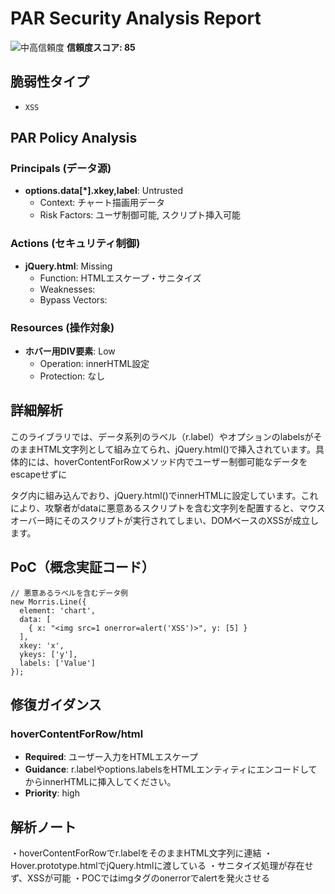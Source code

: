 # PAR Security Analysis Report

![中高信頼度](https://img.shields.io/badge/信頼度-中高-orange) **信頼度スコア: 85**

## 脆弱性タイプ

- `XSS`

## PAR Policy Analysis

### Principals (データ源)

- **options.data[*].xkey,label**: Untrusted
  - Context: チャート描画用データ
  - Risk Factors: ユーザ制御可能, スクリプト挿入可能

### Actions (セキュリティ制御)

- **jQuery.html**: Missing
  - Function: HTMLエスケープ・サニタイズ
  - Weaknesses: 
  - Bypass Vectors: 

### Resources (操作対象)

- **ホバー用DIV要素**: Low
  - Operation: innerHTML設定
  - Protection: なし

## 詳細解析

このライブラリでは、データ系列のラベル（r.label）やオプションのlabelsがそのままHTML文字列として組み立てられ、jQuery.html()で挿入されています。具体的には、hoverContentForRowメソッド内でユーザー制御可能なデータをescapeせずに<div>タグ内に組み込んでおり、jQuery.html()でinnerHTMLに設定しています。これにより、攻撃者がdataに悪意あるスクリプトを含む文字列を配置すると、マウスオーバー時にそのスクリプトが実行されてしまい、DOMベースのXSSが成立します。

## PoC（概念実証コード）

```text
// 悪意あるラベルを含むデータ例
new Morris.Line({
  element: 'chart',
  data: [
    { x: "<img src=1 onerror=alert('XSS')>", y: [5] }
  ],
  xkey: 'x',
  ykeys: ['y'],
  labels: ['Value']
});
```

## 修復ガイダンス

### hoverContentForRow/html

- **Required**: ユーザー入力をHTMLエスケープ
- **Guidance**: r.labelやoptions.labelsをHTMLエンティティにエンコードしてからinnerHTMLに挿入してください。
- **Priority**: high

## 解析ノート

・hoverContentForRowでr.labelをそのままHTML文字列に連結
・Hover.prototype.htmlでjQuery.htmlに渡している
・サニタイズ処理が存在せず、XSSが可能
・POCではimgタグのonerrorでalertを発火させる

